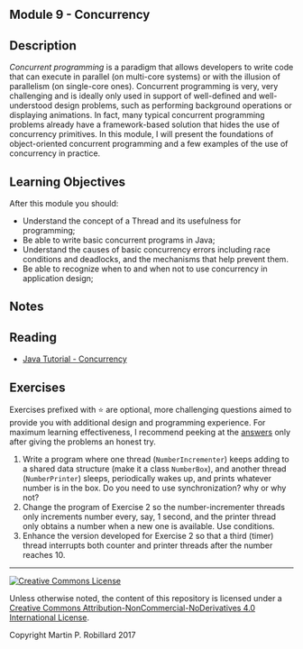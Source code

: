 ## Module 9 - Concurrency

## Description

*Concurrent programming* is a paradigm that allows developers to write code that can execute in parallel (on multi-core systems) or with the illusion of parallelism (on single-core ones). Concurrent programming is very, very challenging and is ideally only used in support of well-defined and well-understood design problems, such as performing background operations or displaying animations. In fact, many typical concurrent programming problems already have a framework-based solution that hides the use of concurrency primitives. In this module, I will present the foundations of object-oriented concurrent programming and a few examples of the use of concurrency in practice.

## Learning Objectives

After this module you should:

* Understand the concept of a Thread and its usefulness for programming;
* Be able to write basic concurrent programs in Java;
* Understand the causes of basic concurrency errors including race conditions and deadlocks, and the mechanisms that help prevent them.
* Be able to recognize when to and when not to use concurrency in application design;

## Notes

## Reading

* [Java Tutorial - Concurrency](https://docs.oracle.com/javase/tutorial/essential/concurrency/)

## Exercises

Exercises prefixed with :star: are optional, more challenging questions aimed to provide you with additional design and programming experience. For maximum learning effectiveness, I recommend peeking at the [answers](answers/Answers-09.md) only after giving the problems an honest try.

1. Write a program where one thread (`NumberIncrementer`) keeps adding to a shared data structure (make it a class `NumberBox`), and another thread (`NumberPrinter`) sleeps, periodically wakes up, and prints whatever number is in the box. Do you need to use synchronization? why or why not?
2. Change the program of Exercise 2 so the number-incrementer threads only increments number every, say, 1 second, and the printer
thread only obtains a number when a new one is available. Use conditions.
3. Enhance the version developed for Exercise 2 so that a third (timer) thread interrupts both counter and printer threads after the number reaches 10.

---

<a rel="license" href="http://creativecommons.org/licenses/by-nc-nd/4.0/"><img alt="Creative Commons License" style="border-width:0" src="https://i.creativecommons.org/l/by-nc-nd/4.0/88x31.png" /></a>

Unless otherwise noted, the content of this repository is licensed under a <a rel="license" href="http://creativecommons.org/licenses/by-nc-nd/4.0/">Creative Commons Attribution-NonCommercial-NoDerivatives 4.0 International License</a>. 

Copyright Martin P. Robillard 2017